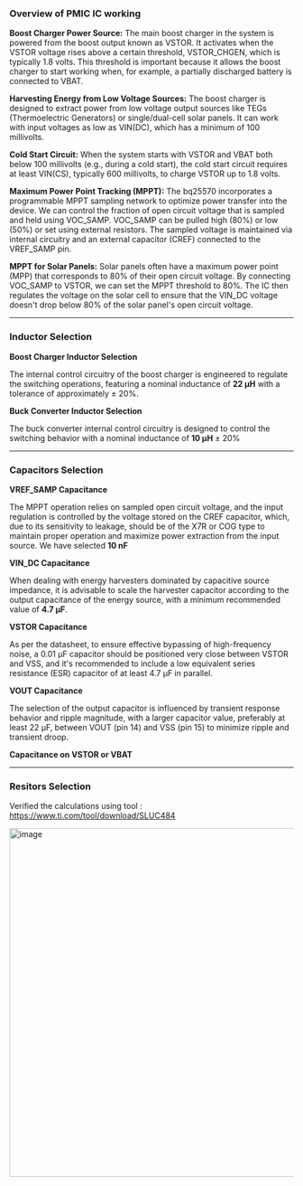 ### Overview of PMIC IC working 

**Boost Charger Power Source:** The main boost charger in the system is powered from the boost output known as VSTOR. It activates when the VSTOR voltage rises above a certain threshold, VSTOR_CHGEN, which is typically 1.8 volts. This threshold is important because it allows the boost charger to start working when, for example, a partially discharged battery is connected to VBAT.

**Harvesting Energy from Low Voltage Sources:** The boost charger is designed to extract power from low voltage output sources like TEGs (Thermoelectric Generators) or single/dual-cell solar panels. It can work with input voltages as low as VIN(DC), which has a minimum of 100 millivolts.

**Cold Start Circuit:** When the system starts with VSTOR and VBAT both below 100 millivolts (e.g., during a cold start), the cold start circuit requires at least VIN(CS), typically 600 millivolts, to charge VSTOR up to 1.8 volts.

**Maximum Power Point Tracking (MPPT):** The bq25570 incorporates a programmable MPPT sampling network to optimize power transfer into the device. We can control the fraction of open circuit voltage that is sampled and held using VOC_SAMP.
VOC_SAMP can be pulled high (80%) or low (50%) or set using external resistors. The sampled voltage is maintained via internal circuitry and an external capacitor (CREF) connected to the VREF_SAMP pin.

**MPPT for Solar Panels:** Solar panels often have a maximum power point (MPP) that corresponds to 80% of their open circuit voltage. By connecting VOC_SAMP to VSTOR, we can set the MPPT threshold to 80%. The IC then regulates the voltage on the solar cell to ensure that the VIN_DC voltage doesn't drop below 80% of the solar panel's open circuit voltage.

---

### Inductor Selection

**Boost Charger Inductor Selection**

The internal control circuitry of the boost charger is engineered to regulate the switching operations, featuring a nominal inductance of **22 µH** with a tolerance of approximately ± 20%.

**Buck Converter Inductor Selection**

The buck converter internal control circuitry is designed to control the switching behavior with a nominal inductance of **10 µH** ± 20%

---

### Capacitors  Selection

**VREF_SAMP Capacitance**

The MPPT operation relies on sampled open circuit voltage, and the input regulation is controlled by the voltage stored on the CREF capacitor, which, due to its sensitivity to leakage, should be of the X7R or COG type to maintain proper operation and maximize power extraction from the input source. We have selected **10 nF** 

**VIN_DC Capacitance**

When dealing with energy harvesters dominated by capacitive source impedance, it is advisable to scale the harvester capacitor according to the output capacitance of the energy source, with a minimum recommended value of **4.7 µF**.

**VSTOR Capacitance**

As per the datasheet, to ensure effective bypassing of high-frequency noise, a 0.01 µF capacitor should be positioned very close between VSTOR and VSS, and it's recommended to include a low equivalent series resistance (ESR) capacitor of at least 4.7 µF in parallel.

**VOUT Capacitance**

The selection of the output capacitor is influenced by transient response behavior and ripple magnitude, with a larger capacitor value, preferably at least 22 µF, between VOUT (pin 14) and VSS (pin 15) to minimize ripple and transient droop.

**Capacitance on VSTOR or VBAT**

---

### Resitors  Selection

Verified the calculations using tool : https://www.ti.com/tool/download/SLUC484



<img width="617" alt="image" src="https://github.com/neohere97/SkySync/assets/112549892/c60f3a39-e50b-4ae4-8715-7e77d020284a">

